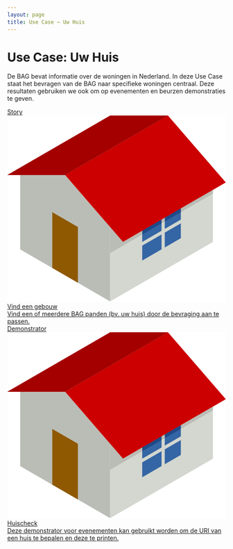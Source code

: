 ```yaml
---
layout: page
title: Use Case ― Uw Huis
---
```

# Use Case: Uw Huis

De BAG bevat informatie over de woningen in Nederland.  In deze Use Case staat het bevragen van de BAG naar specifieke woningen
centraal.  Deze resultaten gebruiken we ook om op evenementen en beurzen demonstraties te geven.

<div class="cards-wrapper">
  <a href="/stories/vind-een-gebouw">
    <div class="card">
      <div class="card-type">Story</div>
      <img class="card-image" src="/assets/images/huis.png">
      <div class="card-title">Vind een gebouw</div>
      <div class="card-description">Vind een of meerdere BAG panden (bv. uw huis) door de bevraging aan te passen.</div>
    </div>
  </a>
  <a href="/demonstrators/huischeck">
    <div class="card">
      <div class="card-type">Demonstrator</div>
      <img class="card-image" src="/assets/images/huis.png">
      <div class="card-title">Huischeck</div>
      <div class="card-description">Deze demonstrator voor evenementen kan gebruikt worden om de URI van een huis te bepalen en deze te printen.</div>
    </div>
  </a>
</div>
